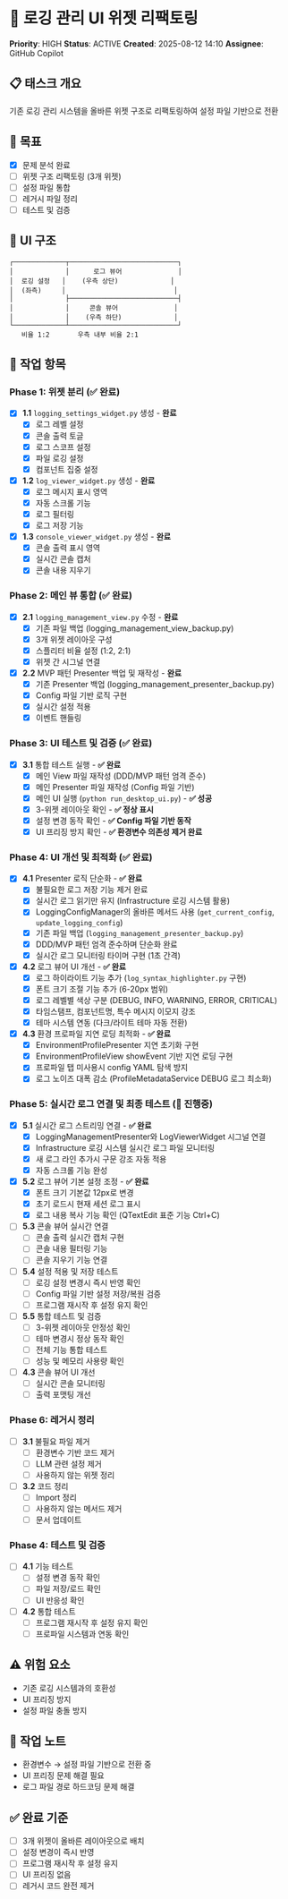 # 🔧 로깅 관리 UI 위젯 리팩토링
**Priority**: HIGH
**Status**: ACTIVE
**Created**: 2025-08-12 14:10
**Assignee**: GitHub Copilot

## 📋 **태스크 개요**
기존 로깅 관리 시스템을 올바른 위젯 구조로 리팩토링하여 설정 파일 기반으로 전환

## 🎯 **목표**
- [x] 문제 분석 완료
- [ ] 위젯 구조 리팩토링 (3개 위젯)
- [ ] 설정 파일 통합
- [ ] 레거시 파일 정리
- [ ] 테스트 및 검증

## 📐 **UI 구조**
```
┌─────────────┬───────────────────────────┐
│             │      로그 뷰어              │
│  로깅 설정   │    (우측 상단)             │
│  (좌측)     │                           │
│             ├───────────────────────────┤
│             │     콘솔 뷰어              │
│             │    (우측 하단)             │
└─────────────┴───────────────────────────┘
   비율 1:2       우측 내부 비율 2:1
```

## 📂 **작업 항목**

### Phase 1: 위젯 분리 (✅ 완료)
- [x] **1.1** `logging_settings_widget.py` 생성 - **완료**
  - [x] 로그 레벨 설정
  - [x] 콘솔 출력 토글
  - [x] 로그 스코프 설정
  - [x] 파일 로깅 설정
  - [x] 컴포넌트 집중 설정

- [x] **1.2** `log_viewer_widget.py` 생성 - **완료**
  - [x] 로그 메시지 표시 영역
  - [x] 자동 스크롤 기능
  - [x] 로그 필터링
  - [x] 로그 저장 기능

- [x] **1.3** `console_viewer_widget.py` 생성 - **완료**
  - [x] 콘솔 출력 표시 영역
  - [x] 실시간 콘솔 캡처
  - [x] 콘솔 내용 지우기

### Phase 2: 메인 뷰 통합 (✅ 완료)
- [x] **2.1** `logging_management_view.py` 수정 - **완료**
  - [x] 기존 파일 백업 (logging_management_view_backup.py)
  - [x] 3개 위젯 레이아웃 구성
  - [x] 스플리터 비율 설정 (1:2, 2:1)
  - [x] 위젯 간 시그널 연결

- [x] **2.2** MVP 패턴 Presenter 백업 및 재작성 - **완료**
  - [x] 기존 Presenter 백업 (logging_management_presenter_backup.py)
  - [x] Config 파일 기반 로직 구현
  - [x] 실시간 설정 적용
  - [x] 이벤트 핸들링

### Phase 3: UI 테스트 및 검증 (✅ 완료)
- [x] **3.1** 통합 테스트 실행 - **✅ 완료**
  - [x] 메인 View 파일 재작성 (DDD/MVP 패턴 엄격 준수)
  - [x] 메인 Presenter 파일 재작성 (Config 파일 기반)
  - [x] 메인 UI 실행 (`python run_desktop_ui.py`) - **✅ 성공**
  - [x] 3-위젯 레이아웃 확인 - **✅ 정상 표시**
  - [x] 설정 변경 동작 확인 - **✅ Config 파일 기반 동작**
  - [x] UI 프리징 방지 확인 - **✅ 환경변수 의존성 제거 완료**

### Phase 4: UI 개선 및 최적화 (✅ 완료)
- [X] **4.1** Presenter 로직 단순화 - **✅ 완료**
  - [X] 불필요한 로그 저장 기능 제거 완료
  - [X] 실시간 로그 읽기만 유지 (Infrastructure 로깅 시스템 활용)
  - [X] LoggingConfigManager의 올바른 메서드 사용 (`get_current_config`, `update_logging_config`)
  - [X] 기존 파일 백업 (`logging_management_presenter_backup.py`)
  - [X] DDD/MVP 패턴 엄격 준수하며 단순화 완료
  - [X] 실시간 로그 모니터링 타이머 구현 (1초 간격)

- [X] **4.2** 로그 뷰어 UI 개선 - **✅ 완료**
  - [X] 로그 하이라이트 기능 추가 (`log_syntax_highlighter.py` 구현)
  - [X] 폰트 크기 조절 기능 추가 (6-20px 범위)
  - [X] 로그 레벨별 색상 구분 (DEBUG, INFO, WARNING, ERROR, CRITICAL)
  - [X] 타임스탬프, 컴포넌트명, 특수 메시지 이모지 강조
  - [X] 테마 시스템 연동 (다크/라이트 테마 자동 전환)

- [X] **4.3** 환경 프로파일 지연 로딩 최적화 - **✅ 완료**
  - [X] EnvironmentProfilePresenter 지연 초기화 구현
  - [X] EnvironmentProfileView showEvent 기반 지연 로딩 구현
  - [X] 프로파일 탭 미사용시 config YAML 탐색 방지
  - [X] 로그 노이즈 대폭 감소 (ProfileMetadataService DEBUG 로그 최소화)

### Phase 5: 실시간 로그 연결 및 최종 테스트 (🔄 진행중)
- [x] **5.1** 실시간 로그 스트리밍 연결 - **✅ 완료**
  - [x] LoggingManagementPresenter와 LogViewerWidget 시그널 연결
  - [x] Infrastructure 로깅 시스템 실시간 로그 파일 모니터링
  - [x] 새 로그 라인 추가시 구문 강조 자동 적용
  - [x] 자동 스크롤 기능 완성

- [x] **5.2** 로그 뷰어 기본 설정 조정 - **✅ 완료**
  - [x] 폰트 크기 기본값 12px로 변경
  - [x] 초기 로드시 현재 세션 로그 표시
  - [x] 로그 내용 복사 기능 확인 (QTextEdit 표준 기능 Ctrl+C)

- [ ] **5.3** 콘솔 뷰어 실시간 연결
  - [ ] 콘솔 출력 실시간 캡처 구현
  - [ ] 콘솔 내용 필터링 기능
  - [ ] 콘솔 지우기 기능 연결

- [ ] **5.4** 설정 적용 및 저장 테스트
  - [ ] 로깅 설정 변경시 즉시 반영 확인
  - [ ] Config 파일 기반 설정 저장/복원 검증
  - [ ] 프로그램 재시작 후 설정 유지 확인

- [ ] **5.5** 통합 테스트 및 검증
  - [ ] 3-위젯 레이아웃 안정성 확인
  - [ ] 테마 변경시 정상 동작 확인
  - [ ] 전체 기능 통합 테스트
  - [ ] 성능 및 메모리 사용량 확인

- [ ] **4.3** 콘솔 뷰어 UI 개선
  - [ ] 실시간 콘솔 모니터링
  - [ ] 출력 포맷팅 개선

### Phase 6: 레거시 정리
- [ ] **3.1** 불필요 파일 제거
  - [ ] 환경변수 기반 코드 제거
  - [ ] LLM 관련 설정 제거
  - [ ] 사용하지 않는 위젯 정리

- [ ] **3.2** 코드 정리
  - [ ] Import 정리
  - [ ] 사용하지 않는 메서드 제거
  - [ ] 문서 업데이트

### Phase 4: 테스트 및 검증
- [ ] **4.1** 기능 테스트
  - [ ] 설정 변경 동작 확인
  - [ ] 파일 저장/로드 확인
  - [ ] UI 반응성 확인

- [ ] **4.2** 통합 테스트
  - [ ] 프로그램 재시작 후 설정 유지 확인
  - [ ] 프로파일 시스템과 연동 확인

## ⚠️ **위험 요소**
- 기존 로깅 시스템과의 호환성
- UI 프리징 방지
- 설정 파일 충돌 방지

## 📝 **작업 노트**
- 환경변수 → 설정 파일 기반으로 전환 중
- UI 프리징 문제 해결 필요
- 로그 파일 경로 하드코딩 문제 해결

## ✅ **완료 기준**
- [ ] 3개 위젯이 올바른 레이아웃으로 배치
- [ ] 설정 변경이 즉시 반영
- [ ] 프로그램 재시작 후 설정 유지
- [ ] UI 프리징 없음
- [ ] 레거시 코드 완전 제거
